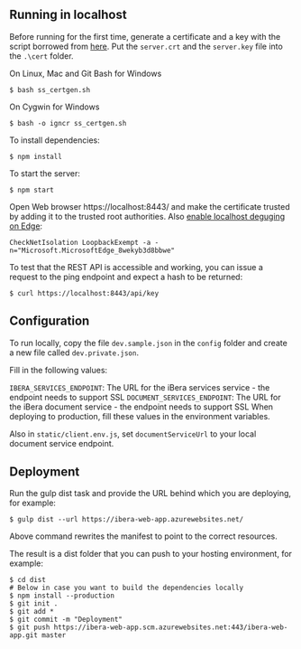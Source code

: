 ## Running in localhost

Before running for the first time, generate a certificate and a key with the script borrowed from [here](https://github.com/OfficeDev/Office-Add-in-Nodejs-ServerAuth/blob/7d125dd2862c629ee10baddffe981e84f0ed3b2d/ss_certgen.sh).
Put the `server.crt` and the `server.key` file into the `.\cert` folder.

On Linux, Mac and Git Bash for Windows

```
$ bash ss_certgen.sh
```
On Cygwin for Windows

```
$ bash -o igncr ss_certgen.sh
```

To install dependencies:

```
$ npm install
```

To start the server:

```
$ npm start
```

Open Web browser https://localhost:8443/ and make the certificate trusted by adding it to the trusted root authorities. 
Also [enable localhost deguging on Edge](https://blogs.msdn.microsoft.com/msgulfcommunity/2015/07/01/how-to-debug-localhost-on-microsoft-edge/): 
```
CheckNetIsolation LoopbackExempt -a -n="Microsoft.MicrosoftEdge_8wekyb3d8bbwe"
```

To test that the REST API is accessible and working, you can issue a request to the ping endpoint and expect a hash to be returned:

``` 
$ curl https://localhost:8443/api/key
```


## Configuration 

To run locally, copy the file `dev.sample.json` in the `config` folder and create a new file called `dev.private.json`.

Fill in the following values:

`IBERA_SERVICES_ENDPOINT`: The URL for the iBera services service - the endpoint needs to support SSL
`DOCUMENT_SERVICES_ENDPOINT`: The URL for the iBera document service - the endpoint needs to support SSL 
When deploying to production, fill these values in the environment variables.

Also in `static/client.env.js`, set `documentServiceUrl` to your local document service endpoint.


## Deployment

Run the gulp dist task and provide the URL behind which you are deploying, for example:

```
$ gulp dist --url https://ibera-web-app.azurewebsites.net/
```

Above command rewrites the manifest to point to the correct resources.

The result is a dist folder that you can push to your hosting environment, for example:

```
$ cd dist
# Below in case you want to build the dependencies locally
$ npm install --production
$ git init .
$ git add *
$ git commit -m "Deployment"
$ git push https://ibera-web-app.scm.azurewebsites.net:443/ibera-web-app.git master
```
